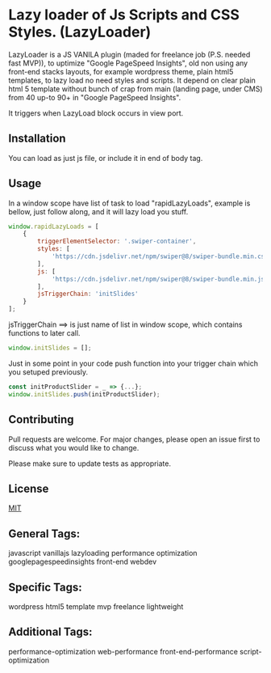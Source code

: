 # Lazy loader of Js Scripts and CSS Styles. (LazyLoader)

LazyLoader is a JS VANILA plugin (maded for freelance job (P.S. needed fast MVP)), to uptimize "Google PageSpeed Insights", old non using any front-end stacks layouts, for example wordpress theme, plain html5 templates, to lazy load no need styles and scripts. It depend on clear plain html 5 template without bunch of crap from main (landing page, under CMS) from 40 up-to 90+ in "Google PageSpeed Insights".

It triggers when LazyLoad block occurs in view port.

## Installation

You can load as just js file, or include it in end of body tag.


## Usage
In a window scope have list of task to load "rapidLazyLoads", example is bellow, just follow along, and it will lazy load you stuff.

```JavaScript
window.rapidLazyLoads = [
	{
		triggerElementSelector: '.swiper-container',
		styles: [
			'https://cdn.jsdelivr.net/npm/swiper@8/swiper-bundle.min.css'
		],
		js: [
			'https://cdn.jsdelivr.net/npm/swiper@8/swiper-bundle.min.js'
		],
		jsTriggerChain: 'initSlides'
	}
];
```

jsTriggerChain ==> is just name of list in window scope, which contains functions to later call.

```JavaScript
window.initSlides = [];
```

Just in some point in your code push function into your trigger chain which you setuped previously.

```JavaScript
const initProductSlider = _ => {...};
window.initSlides.push(initProductSlider);
```




## Contributing

Pull requests are welcome. For major changes, please open an issue first
to discuss what you would like to change.

Please make sure to update tests as appropriate.

## License

[MIT](https://choosealicense.com/licenses/mit/)

## General Tags:

javascript
vanillajs
lazyloading
performance
optimization
googlepagespeedinsights
front-end
webdev

## Specific Tags:

wordpress
html5
template
mvp
freelance
lightweight

## Additional Tags:

performance-optimization
web-performance
front-end-performance
script-optimization